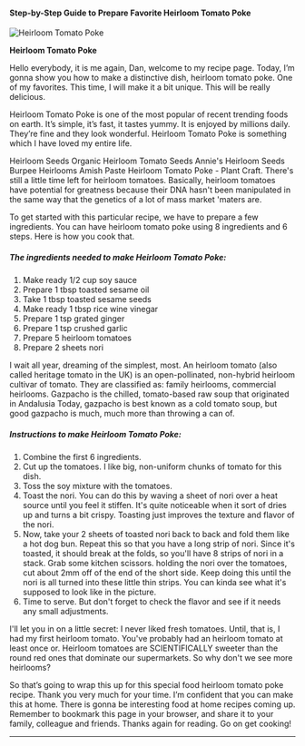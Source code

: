             

#### Step-by-Step Guide to Prepare Favorite Heirloom Tomato Poke

![Heirloom Tomato Poke](https://img-global.cpcdn.com/recipes/5f79edc847952d7c/751x532cq70/heirloom-tomato-poke-recipe-main-photo.jpg)

**Heirloom Tomato Poke**

Hello everybody, it is me again, Dan, welcome to my recipe page. Today, I’m gonna show you how to make a distinctive dish, heirloom tomato poke. One of my favorites. This time, I will make it a bit unique. This will be really delicious.

Heirloom Tomato Poke is one of the most popular of recent trending foods on earth. It’s simple, it’s fast, it tastes yummy. It is enjoyed by millions daily. They’re fine and they look wonderful. Heirloom Tomato Poke is something which I have loved my entire life.

Heirloom Seeds Organic Heirloom Tomato Seeds Annie's Heirloom Seeds Burpee Heirlooms Amish Paste Heirloom Tomato Poke - Plant Craft. There's still a little time left for heirloom tomatoes. Basically, heirloom tomatoes have potential for greatness because their DNA hasn't been manipulated in the same way that the genetics of a lot of mass market 'maters are.

To get started with this particular recipe, we have to prepare a few ingredients. You can have heirloom tomato poke using 8 ingredients and 6 steps. Here is how you cook that.

##### The ingredients needed to make Heirloom Tomato Poke:

1.  Make ready 1/2 cup soy sauce
2.  Prepare 1 tbsp toasted sesame oil
3.  Take 1 tbsp toasted sesame seeds
4.  Make ready 1 tbsp rice wine vinegar
5.  Prepare 1 tsp grated ginger
6.  Prepare 1 tsp crushed garlic
7.  Prepare 5 heirloom tomatoes
8.  Prepare 2 sheets nori

I wait all year, dreaming of the simplest, most. An heirloom tomato (also called heritage tomato in the UK) is an open-pollinated, non-hybrid heirloom cultivar of tomato. They are classified as: family heirlooms, commercial heirlooms. Gazpacho is the chilled, tomato-based raw soup that originated in Andalusia Today, gazpacho is best known as a cold tomato soup, but good gazpacho is much, much more than throwing a can of.

##### Instructions to make Heirloom Tomato Poke:

1.  Combine the first 6 ingredients.
2.  Cut up the tomatoes. I like big, non-uniform chunks of tomato for this dish.
3.  Toss the soy mixture with the tomatoes.
4.  Toast the nori. You can do this by waving a sheet of nori over a heat source until you feel it stiffen. It's quite noticeable when it sort of dries up and turns a bit crispy. Toasting just improves the texture and flavor of the nori.
5.  Now, take your 2 sheets of toasted nori back to back and fold them like a hot dog bun. Repeat this so that you have a long strip of nori. Since it's toasted, it should break at the folds, so you'll have 8 strips of nori in a stack. Grab some kitchen scissors. holding the nori over the tomatoes, cut about 2mm off of the end of the short side. Keep doing this until the nori is all turned into these little thin strips. You can kinda see what it's supposed to look like in the picture.
6.  Time to serve. But don't forget to check the flavor and see if it needs any small adjustments.

I'll let you in on a little secret: I never liked fresh tomatoes. Until, that is, I had my first heirloom tomato. You've probably had an heirloom tomato at least once or. Heirloom tomatoes are SCIENTIFICALLY sweeter than the round red ones that dominate our supermarkets. So why don't we see more heirlooms?

So that’s going to wrap this up for this special food heirloom tomato poke recipe. Thank you very much for your time. I’m confident that you can make this at home. There is gonna be interesting food at home recipes coming up. Remember to bookmark this page in your browser, and share it to your family, colleague and friends. Thanks again for reading. Go on get cooking!

* * *
